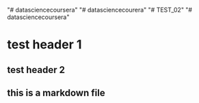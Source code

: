 "# datasciencecoursera" 
"# datasciencecourera" 
"# TEST_02" 
"# datasciencecoursera" 

# test header 1
## test header 2
## this is a markdown file
